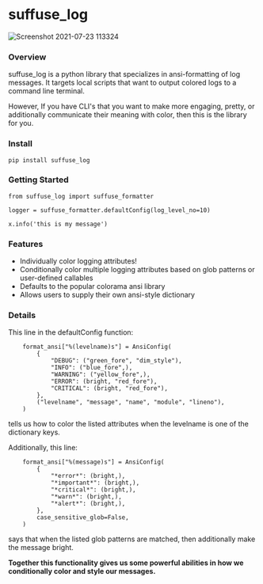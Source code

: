 
# suffuse_log

![Screenshot 2021-07-23 113324](https://user-images.githubusercontent.com/84053244/126813501-a5f428b8-cc96-4c75-9d8b-9735f30f583a.png)

### Overview
suffuse_log is a python library that specializes in ansi-formatting of log messages. It targets 
local scripts that want to output colored logs to a command line terminal. 

However, If you have CLI's that you want to make more engaging, pretty, or additionally communicate their meaning with color,
then this is the library for you. 

### Install

`pip install suffuse_log`

### Getting Started

```
from suffuse_log import suffuse_formatter

logger = suffuse_formatter.defaultConfig(log_level_no=10)

x.info('this is my message')
```


### Features

- Individually color logging attributes!
- Conditionally color multiple logging attributes based on glob patterns or user-defined callables
- Defaults to the popular colorama ansi library
- Allows users to supply their own ansi-style dictionary

### Details

This line in the defaultConfig function:
```
    format_ansi["%(levelname)s"] = AnsiConfig(
        {
            "DEBUG": ("green_fore", "dim_style"),
            "INFO": ("blue_fore",),
            "WARNING": ("yellow_fore",),
            "ERROR": (bright, "red_fore"),
            "CRITICAL": (bright, "red_fore"),
        },
        ("levelname", "message", "name", "module", "lineno"),
    )
```
tells us how to color the listed attributes when the levelname is one of the dictionary keys.


Additionally, this line:

```
    format_ansi["%(message)s"] = AnsiConfig(
        {
            "*error*": (bright,),
            "*important*": (bright,),
            "*critical*": (bright,),
            "*warn*": (bright,),
            "*alert*": (bright,),
        },
        case_sensitive_glob=False,
    )
```

says that when the listed glob patterns are matched, then additionally make the message bright.

**Together this functionality gives us some powerful abilities in how we conditionally color and style our messages.**